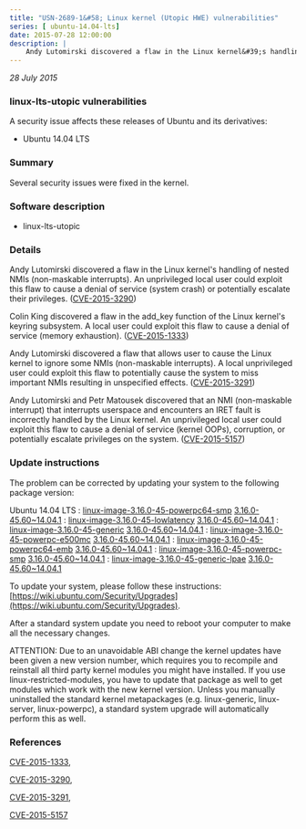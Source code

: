 ```yaml
---
title: "USN-2689-1&#58; Linux kernel (Utopic HWE) vulnerabilities"
series: [ ubuntu-14.04-lts]
date: 2015-07-28 12:00:00
description: |
    Andy Lutomirski discovered a flaw in the Linux kernel&#39;s handling of nested NMIs (non-maskable interrupts). An unprivileged local user could exploit this flaw to cause a denial of service (system crash) or potentially escalate their privileges. ([CVE-2015-3290](http://people.ubuntu.com/~ubuntu-security/cve/CVE-2015-3290))
--- 
```

 
 

*28 July 2015*

### linux-lts-utopic vulnerabilities

A security issue affects these releases of Ubuntu and its derivatives:

* Ubuntu 14.04 LTS

### Summary

Several security issues were fixed in the kernel. 

### Software description

* linux-lts-utopic 

### Details

Andy Lutomirski discovered a flaw in the Linux kernel&#39;s handling of nested NMIs (non-maskable interrupts). An unprivileged local user could exploit this flaw to cause a denial of service (system crash) or potentially escalate their privileges. ([CVE-2015-3290](http://people.ubuntu.com/~ubuntu-security/cve/CVE-2015-3290))

Colin King discovered a flaw in the add_key function of the Linux kernel&#39;s keyring subsystem. A local user could exploit this flaw to cause a denial of service (memory exhaustion). ([CVE-2015-1333](http://people.ubuntu.com/~ubuntu-security/cve/CVE-2015-1333))

Andy Lutomirski discovered a flaw that allows user to cause the Linux kernel to ignore some NMIs (non-maskable interrupts). A local unprivileged user could exploit this flaw to potentially cause the system to miss important NMIs resulting in unspecified effects. ([CVE-2015-3291](http://people.ubuntu.com/~ubuntu-security/cve/CVE-2015-3291))

Andy Lutomirski and Petr Matousek discovered that an NMI (non-maskable interrupt) that interrupts userspace and encounters an IRET fault is incorrectly handled by the Linux kernel. An unprivileged local user could exploit this flaw to cause a denial of service (kernel OOPs), corruption, or potentially escalate privileges on the system. ([CVE-2015-5157](http://people.ubuntu.com/~ubuntu-security/cve/CVE-2015-5157)) 

### Update instructions

The problem can be corrected by updating your system to the following package version:

Ubuntu 14.04 LTS
 : [linux-image-3.16.0-45-powerpc64-smp](https://launchpad.net/ubuntu/+source/linux-lts-utopic) <span> [3.16.0-45.60~14.04.1](https://launchpad.net/ubuntu/+source/linux-lts-utopic/3.16.0-45.60~14.04.1) </span> 
 : [linux-image-3.16.0-45-lowlatency](https://launchpad.net/ubuntu/+source/linux-lts-utopic) <span> [3.16.0-45.60~14.04.1](https://launchpad.net/ubuntu/+source/linux-lts-utopic/3.16.0-45.60~14.04.1) </span> 
 : [linux-image-3.16.0-45-generic](https://launchpad.net/ubuntu/+source/linux-lts-utopic) <span> [3.16.0-45.60~14.04.1](https://launchpad.net/ubuntu/+source/linux-lts-utopic/3.16.0-45.60~14.04.1) </span> 
 : [linux-image-3.16.0-45-powerpc-e500mc](https://launchpad.net/ubuntu/+source/linux-lts-utopic) <span> [3.16.0-45.60~14.04.1](https://launchpad.net/ubuntu/+source/linux-lts-utopic/3.16.0-45.60~14.04.1) </span> 
 : [linux-image-3.16.0-45-powerpc64-emb](https://launchpad.net/ubuntu/+source/linux-lts-utopic) <span> [3.16.0-45.60~14.04.1](https://launchpad.net/ubuntu/+source/linux-lts-utopic/3.16.0-45.60~14.04.1) </span> 
 : [linux-image-3.16.0-45-powerpc-smp](https://launchpad.net/ubuntu/+source/linux-lts-utopic) <span> [3.16.0-45.60~14.04.1](https://launchpad.net/ubuntu/+source/linux-lts-utopic/3.16.0-45.60~14.04.1) </span> 
 : [linux-image-3.16.0-45-generic-lpae](https://launchpad.net/ubuntu/+source/linux-lts-utopic) <span> [3.16.0-45.60~14.04.1](https://launchpad.net/ubuntu/+source/linux-lts-utopic/3.16.0-45.60~14.04.1) </span> 

To update your system, please follow these instructions: [https://wiki.ubuntu.com/Security/Upgrades](https://wiki.ubuntu.com/Security/Upgrades).

After a standard system update you need to reboot your computer to make all the necessary changes.

ATTENTION: Due to an unavoidable ABI change the kernel updates have been given a new version number, which requires you to recompile and reinstall all third party kernel modules you might have installed. If you use linux-restricted-modules, you have to update that package as well to get modules which work with the new kernel version. Unless you manually uninstalled the standard kernel metapackages (e.g. linux-generic, linux-server, linux-powerpc), a standard system upgrade will automatically perform this as well. 

### References

 
 [CVE-2015-1333](http://people.ubuntu.com/~ubuntu-security/cve/CVE-2015-1333), 

 [CVE-2015-3290](http://people.ubuntu.com/~ubuntu-security/cve/CVE-2015-3290), 

 [CVE-2015-3291](http://people.ubuntu.com/~ubuntu-security/cve/CVE-2015-3291), 

 [CVE-2015-5157](http://people.ubuntu.com/~ubuntu-security/cve/CVE-2015-5157)
 

